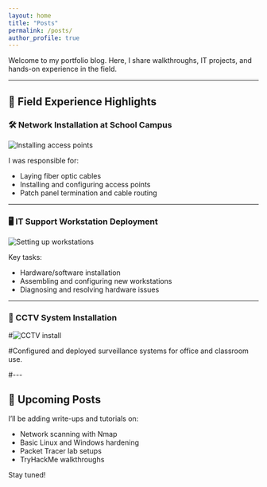 ```yaml
---
layout: home
title: "Posts"
permalink: /posts/
author_profile: true
---
```


Welcome to my portfolio blog. Here, I share walkthroughs, IT projects, and hands-on experience in the field.

---

## 🧰 Field Experience Highlights

### 🛠️ Network Installation at School Campus

![Installing access points](../assets/MMM.jpg)

I was responsible for:
- Laying fiber optic cables
- Installing and configuring access points
- Patch panel termination and cable routing

---

### 🖥️ IT Support Workstation Deployment

![Setting up workstations](../assets/images/work/jm.jpg)

Key tasks:
- Hardware/software installation
- Assembling and configuring new workstations
- Diagnosing and resolving hardware issues

---

### 📸 CCTV System Installation

#![CCTV install](../assets/images/work/cctv-installation.jpg)

#Configured and deployed surveillance systems for office and classroom use.

#---

## 🧪 Upcoming Posts

I’ll be adding write-ups and tutorials on:
- Network scanning with Nmap
- Basic Linux and Windows hardening
- Packet Tracer lab setups
- TryHackMe walkthroughs

Stay tuned!
